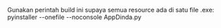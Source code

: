 Gunakan perintah build ini supaya semua resource ada di satu file .exe:
pyinstaller --onefile --noconsole AppDinda.py
